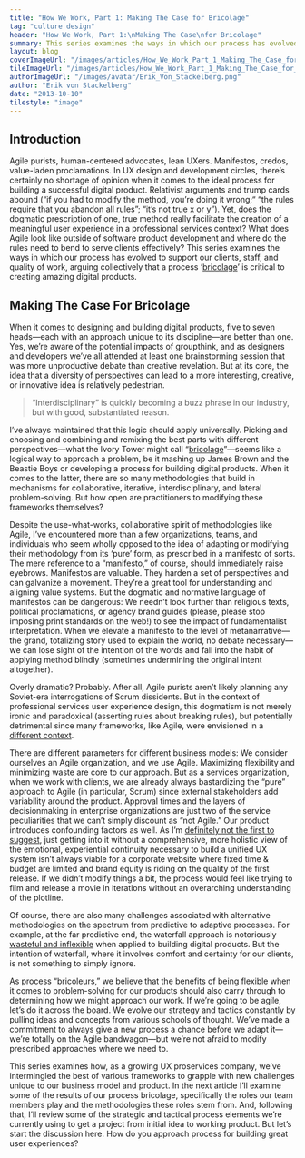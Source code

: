 ```yaml
---
title: "How We Work, Part 1: Making The Case for Bricolage"
tag: "culture design"
header: "How We Work, Part 1:\nMaking The Case\nfor Bricolage"
summary: This series examines the ways in which our process has evolved to support our clients, staff, and quality of work, arguing collectively that a process ‘bricolage’ is critical to creating amazing digital products.
layout: blog
coverImageUrl: "/images/articles/How_We_Work_Part_1_Making_The_Case_for_Bricolage/cover.jpg"
tileImageUrl: "/images/articles/How_We_Work_Part_1_Making_The_Case_for_Bricolage/tile.jpg"
authorImageUrl: "/images/avatar/Erik_Von_Stackelberg.png"
author: "Erik von Stackelberg"
date: "2013-10-10"
tilestyle: "image"
---
```


## Introduction

Agile purists, human-centered advocates, lean UXers. Manifestos, credos, value-laden proclamations. In UX design and development circles, there’s certainly no shortage of opinion when it comes to the ideal process for building a successful digital product. Relativist arguments and trump cards abound (“if you had to modify the method, you’re doing it wrong;“ “the rules require that you abandon all rules”; “it’s not true x or y”). Yet, does the dogmatic prescription of one, true method really facilitate the creation of a meaningful user experience in a professional services context? What does Agile look like outside of software product development and where do the rules need to bend to serve clients effectively? This series examines the ways in which our process has evolved to support our clients, staff, and quality of work, arguing collectively that a process ‘[bricolage](http://en.wikipedia.org/wiki/Bricolage)’ is critical to creating amazing digital products.

## Making The Case For Bricolage

When it comes to designing and building digital products, five to seven heads—each with an approach unique to its discipline—are better than one. Yes, we’re aware of the potential impacts of groupthink, and as designers and developers we’ve all attended at least one brainstorming session that was more unproductive debate than creative revelation. But at its core, the idea that a diversity of perspectives can lead to a more interesting, creative, or innovative idea is relatively pedestrian.

> “Interdisciplinary” is quickly becoming a buzz phrase in our industry, but with good, substantiated reason.

I’ve always maintained that this logic should apply universally. Picking and choosing and combining and remixing the best parts with different perspectives—what the Ivory Tower might call “[bricolage](http://en.wikipedia.org/wiki/Bricolage)”—seems like a logical way to approach a problem, be it mashing up James Brown and the Beastie Boys or developing a process for building digital products. When it comes to the latter, there are so many methodologies that build in mechanisms for collaborative, iterative, interdisciplinary, and lateral problem-solving. But how open are practitioners to modifying these frameworks themselves? 

Despite the use-what-works, collaborative spirit of methodologies like Agile, I’ve encountered more than a few organizations, teams, and individuals who seem wholly opposed to the idea of adapting or modifying their methodology from its ‘pure’ form, as prescribed in a manifesto of sorts. The mere reference to a “manifesto,” of course, should immediately raise eyebrows. Manifestos are valuable. They harden a set of perspectives and can galvanize a movement. They’re a great tool for understanding and aligning value systems. But the dogmatic and normative language of manifestos can be dangerous: We needn’t look further than religious texts, political proclamations, or agency brand guides (please, please stop imposing print standards on the web!) to see the impact of fundamentalist interpretation. When we elevate a manifesto to the level of metanarrative—the grand, totalizing story used to explain the world, no debate necessary—we can lose sight of the intention of the words and fall into the habit of applying method blindly (sometimes undermining the original intent altogether).

Overly dramatic? Probably. After all, Agile purists aren’t likely planning any Soviet-era interrogations of Scrum dissidents. But in the context of professional services user experience design, this dogmatism is not merely ironic and paradoxical (asserting rules about breaking rules), but potentially detrimental since many frameworks, like Agile, were envisioned in a [different context](http://en.wikipedia.org/wiki/Agile_software_development#Suitability). 

There are different parameters for different business models: We consider ourselves an Agile organization, and we use Agile. Maximizing flexibility and minimizing waste are core to our approach. But as a services organization, when we work with clients, we are already always bastardizing the “pure” approach to Agile (in particular, Scrum) since external stakeholders add variability around the product. Approval times and the layers of decisionmaking in enterprise organizations are just two of the service peculiarities that we can’t simply discount as “not Agile.” Our product introduces confounding factors as well. As I’m [definitely not the first to suggest](http://boxesandarrows.com/bringing-user-centered-design-to-the-agile-environment/), just getting into it without a comprehensive, more holistic view of the emotional, experiential continuity necessary to build a unified UX system isn’t always viable for a corporate website where fixed time &amp; budget are limited and brand equity is riding on the quality of the first release. If we didn’t modify things a bit, the process would feel like trying to film and release a movie in iterations without an overarching understanding of the plotline. 

Of course, there are also many challenges associated with alternative methodologies on the spectrum from predictive to adaptive processes. For example, at the far predictive end, the waterfall approach is notoriously [wasteful and inflexible](http://en.wikipedia.org/wiki/Waterfall_model#Criticism) when applied to building digital products. But the intention of waterfall, where it involves comfort and certainty for our clients, is not something to simply ignore. 

As process “bricoleurs,” we believe that the benefits of being flexible when it comes to problem-solving for our products should also carry through to determining how we might approach our work. If we’re going to be agile, let’s do it across the board. We evolve our strategy and tactics constantly by pulling ideas and concepts from various schools of thought. We’ve made a commitment to always give a new process a chance before we adapt it—we’re totally on the Agile bandwagon—but we’re not afraid to modify prescribed approaches where we need to.

This series examines how, as a growing UX proservices company, we’ve intermingled the best of various frameworks to grapple with new challenges unique to our business model and product. In the next article I’ll examine some of the results of our process bricolage, specifically the roles our team members play and the methodologies these roles stem from. And, following that, I’ll review some of the strategic and tactical process elements we’re currently using to get a project from initial idea to working product. But let’s start the discussion here. How do you approach process for building great user experiences?
